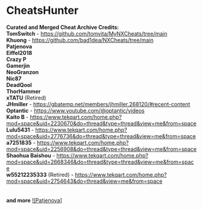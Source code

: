 # CheatsHunter
**Curated and Merged Cheat Archive Credits:**\
**TomSwitch** - https://github.com/tomvita/MyNXCheats/tree/main \
**Khuong** - https://github.com/bad1dea/NXCheats/tree/main \
**Patjenova** \
**Eiffel2018** \
**Crazy P** \
**Gamerjin** \
**NeoGranzon** \
**Nic87** \
**DeadQool** \
**ThorHammer** \
**xTATU** (Retired) \
**JHmiller** - https://gbatemp.net/members/jhmiller.268120/#recent-content \
**Optantic** - https://www.youtube.com/@optantic/videos \
**Kaito B** - https://www.tekqart.com/home.php?mod=space&uid=2230670&do=thread&type=thread&view=me&from=space \
**Lulu5431** - https://www.tekqart.com/home.php?mod=space&uid=2776736&do=thread&type=thread&view=me&from=space \
**a7251835** - https://www.tekqart.com/home.php?mod=space&uid=2256908&do=thread&type=thread&view=me&from=space \
**Shaohua Baishou** - https://www.tekqart.com/home.php?mod=space&uid=2668346&do=thread&type=thread&view=me&from=space \
**w55212235333** (Retired) - https://www.tekqart.com/home.php?mod=space&uid=2754643&do=thread&view=me&from=space \
 \
 \
**and more**
[![Patjenova]]([https://cdn.discordapp.com/attachments/840645753754877952/893550538724098098/Kaito_B.gif?ex=656a1849&is=6557a349&hm=45c1e90808f14ee3901a2c4cc1c94d993a2df0dc61946117ae8997a06961f356&])



